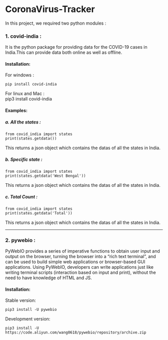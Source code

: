# CoronaVirus-Tracker
In this project, we required two python modules : 
<h3>1. covid-india : </h3>
    It is the python package for providing data for the COVID-19 cases in India.This can provide data both online as well as offline.
    
   <h4>Installation:</h4>
    For windows :<br>  
    
    pip install covid-india
    
   For linux and Mac :<br> 
    pip3 install covid-india
    
   <h4>Examples:</h4>
   
   <h5>a. All the states :</h5>
   
    from covid_india import states
    print(states.getdata())
   
   This returns a json object which contains the datas of all the states in India.<br>
   <h5>b. Specific state :</h5>
   
    from covid_india import states
    print(states.getdata('West Bengal'))
   
   This returns a json object which contains the datas of all the states in India.<br>
   <h5>c. Total Count :</h5>
   
    from covid_india import states
    print(states.getdata('Total'))
    
   This returns a json object which contains the datas of all the states in India.<br>
   
  <hr>
  
  <h3>2. pywebio : </h3>
  
  PyWebIO provides a series of imperative functions to obtain user input and output on the browser, turning the browser into a “rich text terminal”, and can be used to build simple web applications or browser-based GUI applications. Using PyWebIO, developers can write applications just like writing terminal scripts (interaction based on input and print), without the need to have knowledge of HTML and JS. 
  <h4>Installation:</h4>
  
  Stable version:
  
    pip3 install -U pywebio
  Development version:
  
    pip3 install -U https://code.aliyun.com/wang0618/pywebio/repository/archive.zip
  
